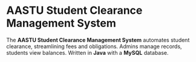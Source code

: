 # AASTU Student Clearance Management System
The **AASTU Student Clearance Management System** automates student clearance, streamlining fees and obligations. Admins manage records, students view balances. Written in **Java** with a **MySQL** database.
